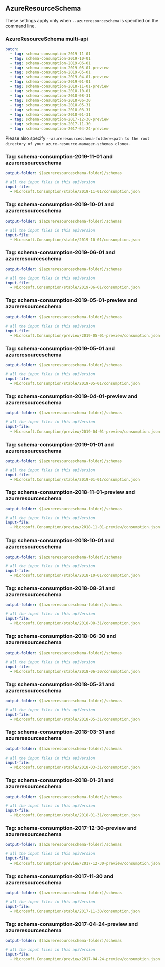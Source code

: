 ## AzureResourceSchema

These settings apply only when `--azureresourceschema` is specified on the command line.

### AzureResourceSchema multi-api

``` yaml $(azureresourceschema) && $(multiapi)
batch:
  - tag: schema-consumption-2019-11-01
  - tag: schema-consumption-2019-10-01
  - tag: schema-consumption-2019-06-01
  - tag: schema-consumption-2019-05-01-preview
  - tag: schema-consumption-2019-05-01
  - tag: schema-consumption-2019-04-01-preview
  - tag: schema-consumption-2019-01-01
  - tag: schema-consumption-2018-11-01-preview
  - tag: schema-consumption-2018-10-01
  - tag: schema-consumption-2018-08-31
  - tag: schema-consumption-2018-06-30
  - tag: schema-consumption-2018-05-31
  - tag: schema-consumption-2018-03-31
  - tag: schema-consumption-2018-01-31
  - tag: schema-consumption-2017-12-30-preview
  - tag: schema-consumption-2017-11-30
  - tag: schema-consumption-2017-04-24-preview

```

Please also specify `--azureresourceschema-folder=<path to the root directory of your azure-resource-manager-schemas clone>`.

### Tag: schema-consumption-2019-11-01 and azureresourceschema

``` yaml $(tag) == 'schema-consumption-2019-11-01' && $(azureresourceschema)
output-folder: $(azureresourceschema-folder)/schemas

# all the input files in this apiVersion
input-file:
  - Microsoft.Consumption/stable/2019-11-01/consumption.json

```

### Tag: schema-consumption-2019-10-01 and azureresourceschema

``` yaml $(tag) == 'schema-consumption-2019-10-01' && $(azureresourceschema)
output-folder: $(azureresourceschema-folder)/schemas

# all the input files in this apiVersion
input-file:
  - Microsoft.Consumption/stable/2019-10-01/consumption.json

```

### Tag: schema-consumption-2019-06-01 and azureresourceschema

``` yaml $(tag) == 'schema-consumption-2019-06-01' && $(azureresourceschema)
output-folder: $(azureresourceschema-folder)/schemas

# all the input files in this apiVersion
input-file:
  - Microsoft.Consumption/stable/2019-06-01/consumption.json

```

### Tag: schema-consumption-2019-05-01-preview and azureresourceschema

``` yaml $(tag) == 'schema-consumption-2019-05-01-preview' && $(azureresourceschema)
output-folder: $(azureresourceschema-folder)/schemas

# all the input files in this apiVersion
input-file:
  - Microsoft.Consumption/preview/2019-05-01-preview/consumption.json

```

### Tag: schema-consumption-2019-05-01 and azureresourceschema

``` yaml $(tag) == 'schema-consumption-2019-05-01' && $(azureresourceschema)
output-folder: $(azureresourceschema-folder)/schemas

# all the input files in this apiVersion
input-file:
  - Microsoft.Consumption/stable/2019-05-01/consumption.json

```

### Tag: schema-consumption-2019-04-01-preview and azureresourceschema

``` yaml $(tag) == 'schema-consumption-2019-04-01-preview' && $(azureresourceschema)
output-folder: $(azureresourceschema-folder)/schemas

# all the input files in this apiVersion
input-file:
  - Microsoft.Consumption/preview/2019-04-01-preview/consumption.json

```

### Tag: schema-consumption-2019-01-01 and azureresourceschema

``` yaml $(tag) == 'schema-consumption-2019-01-01' && $(azureresourceschema)
output-folder: $(azureresourceschema-folder)/schemas

# all the input files in this apiVersion
input-file:
  - Microsoft.Consumption/stable/2019-01-01/consumption.json

```

### Tag: schema-consumption-2018-11-01-preview and azureresourceschema

``` yaml $(tag) == 'schema-consumption-2018-11-01-preview' && $(azureresourceschema)
output-folder: $(azureresourceschema-folder)/schemas

# all the input files in this apiVersion
input-file:
  - Microsoft.Consumption/preview/2018-11-01-preview/consumption.json

```

### Tag: schema-consumption-2018-10-01 and azureresourceschema

``` yaml $(tag) == 'schema-consumption-2018-10-01' && $(azureresourceschema)
output-folder: $(azureresourceschema-folder)/schemas

# all the input files in this apiVersion
input-file:
  - Microsoft.Consumption/stable/2018-10-01/consumption.json

```

### Tag: schema-consumption-2018-08-31 and azureresourceschema

``` yaml $(tag) == 'schema-consumption-2018-08-31' && $(azureresourceschema)
output-folder: $(azureresourceschema-folder)/schemas

# all the input files in this apiVersion
input-file:
  - Microsoft.Consumption/stable/2018-08-31/consumption.json

```

### Tag: schema-consumption-2018-06-30 and azureresourceschema

``` yaml $(tag) == 'schema-consumption-2018-06-30' && $(azureresourceschema)
output-folder: $(azureresourceschema-folder)/schemas

# all the input files in this apiVersion
input-file:
  - Microsoft.Consumption/stable/2018-06-30/consumption.json

```

### Tag: schema-consumption-2018-05-31 and azureresourceschema

``` yaml $(tag) == 'schema-consumption-2018-05-31' && $(azureresourceschema)
output-folder: $(azureresourceschema-folder)/schemas

# all the input files in this apiVersion
input-file:
  - Microsoft.Consumption/stable/2018-05-31/consumption.json

```

### Tag: schema-consumption-2018-03-31 and azureresourceschema

``` yaml $(tag) == 'schema-consumption-2018-03-31' && $(azureresourceschema)
output-folder: $(azureresourceschema-folder)/schemas

# all the input files in this apiVersion
input-file:
  - Microsoft.Consumption/stable/2018-03-31/consumption.json

```

### Tag: schema-consumption-2018-01-31 and azureresourceschema

``` yaml $(tag) == 'schema-consumption-2018-01-31' && $(azureresourceschema)
output-folder: $(azureresourceschema-folder)/schemas

# all the input files in this apiVersion
input-file:
  - Microsoft.Consumption/stable/2018-01-31/consumption.json

```

### Tag: schema-consumption-2017-12-30-preview and azureresourceschema

``` yaml $(tag) == 'schema-consumption-2017-12-30-preview' && $(azureresourceschema)
output-folder: $(azureresourceschema-folder)/schemas

# all the input files in this apiVersion
input-file:
  - Microsoft.Consumption/preview/2017-12-30-preview/consumption.json

```

### Tag: schema-consumption-2017-11-30 and azureresourceschema

``` yaml $(tag) == 'schema-consumption-2017-11-30' && $(azureresourceschema)
output-folder: $(azureresourceschema-folder)/schemas

# all the input files in this apiVersion
input-file:
  - Microsoft.Consumption/stable/2017-11-30/consumption.json

```

### Tag: schema-consumption-2017-04-24-preview and azureresourceschema

``` yaml $(tag) == 'schema-consumption-2017-04-24-preview' && $(azureresourceschema)
output-folder: $(azureresourceschema-folder)/schemas

# all the input files in this apiVersion
input-file:
  - Microsoft.Consumption/preview/2017-04-24-preview/consumption.json

```

